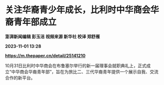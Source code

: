 # 关注华裔青少年成长，比利时中华商会华裔青年部成立
**澎湃新闻编辑 彭玉洁 视频来源 新华社 校译 郑舒雁**

**2023-11-01 13:28**

**https://m.thepaper.cn/detail/25141210**

10月31日比利时中华商会在布鲁塞尔举行的新一届理事会就职典礼上，正式成立“中华商会华裔青年部”，旨在为旅比二、三代华裔青年提供一个展示自我、交流合作的新平台。